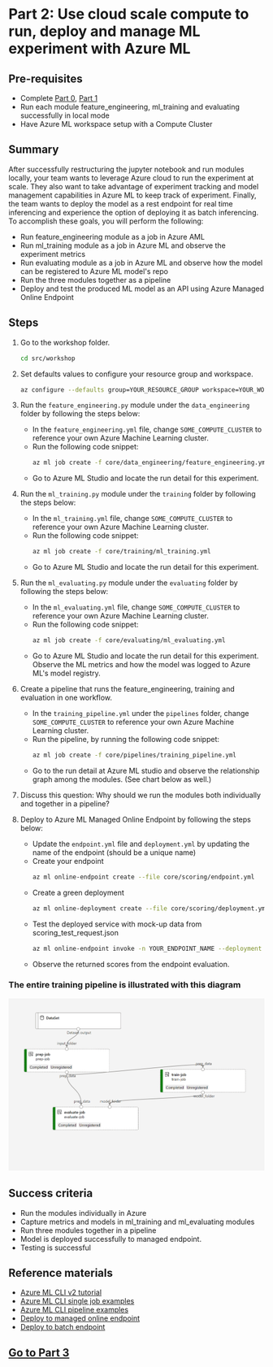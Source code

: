 
# Part 2: Use cloud scale compute to run, deploy and manage ML experiment with Azure ML

## Pre-requisites
- Complete [Part 0](part_0.md), [Part 1](part_1.md)
- Run each module feature_engineering, ml_training and evaluating successfully in local mode
- Have Azure ML workspace setup with a Compute Cluster

## Summary 
After successfully restructuring the jupyter notebook and run modules locally, your team wants to leverage Azure cloud to run the experiment at scale.
They also want to take advantage of experiment tracking and model management capabilities in Azure ML to keep track of experiment. 
Finally, the team wants to deploy the model as a rest endpoint for real time inferencing and experience the option of deploying it as batch inferencing.
To accomplish these goals, you will perform the following:
- Run feature_engineering module as a job in Azure AML 
- Run ml_training module as a job in Azure ML and observe the experiment metrics 
- Run evaluating module as a job in Azure ML and observe how the model can be registered to Azure ML model's repo
- Run the three modules together as a pipeline
- Deploy and test the produced ML model as an API using Azure Managed Online Endpoint


## Steps
1. Go to the workshop folder.
    ```bash 
    cd src/workshop
    ```
2. Set defaults values to configure your resource group and workspace.
    ```bash 
    az configure --defaults group=YOUR_RESOURCE_GROUP workspace=YOUR_WORKSPACE

    ```

3. Run the ```feature_engineering.py``` module under the ```data_engineering``` folder by following the steps below:
    - In the ```feature_engineering.yml``` file, change ```SOME_COMPUTE_CLUSTER``` to reference your own Azure Machine Learning cluster.
    - Run the following code snippet:
        ```bash 
        az ml job create -f core/data_engineering/feature_engineering.yml 
        ```
    - Go to Azure ML Studio and locate the run detail for this experiment.

4. Run the ```ml_training.py``` module under the ```training``` folder by following the steps below:
    - In the ```ml_training.yml``` file, change ```SOME_COMPUTE_CLUSTER``` to reference your own Azure Machine Learning cluster.
    - Run the following code snippet: 
        ```bash 
        az ml job create -f core/training/ml_training.yml 
        ```
    - Go to Azure ML Studio and locate the run detail for this experiment.

5. Run the ```ml_evaluating.py``` module under the ```evaluating``` folder by following the steps below:
    - In the ```ml_evaluating.yml``` file, change ```SOME_COMPUTE_CLUSTER``` to reference your own Azure Machine Learning cluster.
    - Run the following code snippet: 
        ```bash 
        az ml job create -f core/evaluating/ml_evaluating.yml 
        ```
    - Go to Azure ML Studio and locate the run detail for this experiment. Observe the ML metrics and how the model was logged to Azure ML's model registry.

6. Create a pipeline that runs the feature_engineering, training and evaluation in one workflow.
    - In the ```training_pipeline.yml``` under the ```pipelines``` folder, change ```SOME_COMPUTE_CLUSTER``` to reference your own Azure Machine Learning cluster.
    - Run the pipeline, by running the following code snippet:
        ```bash 
        az ml job create -f core/pipelines/training_pipeline.yml 
        ```
    - Go to the run detail at Azure ML studio and observe the relationship graph among the modules. (See chart below as well.)

7. Discuss this question: Why should we run the modules both individually and together in a pipeline? 

8. Deploy to Azure ML Managed Online Endpoint by following the steps below:
    - Update the ```endpoint.yml``` file and ```deployment.yml``` by updating the name of the endpoint (should be a unique name)
    - Create your endpoint
        ```bash 
        az ml online-endpoint create --file core/scoring/endpoint.yml 
        ```
    - Create a green deployment 
        ```bash 
        az ml online-deployment create --file core/scoring/deployment.yml 
        ```
    - Test the deployed service with mock-up data from scoring_test_request.json
        ```bash 
        az ml online-endpoint invoke -n YOUR_ENDPOINT_NAME --deployment green --request-file core/scoring/scoring_test_request.json 
        ``` 
    - Observe the returned scores from the endpoint evaluation.

### The entire training pipeline is illustrated with this diagram
![training_pipeline](images/training_pipeline.png)

## Success criteria
- Run the modules individually in Azure 
- Capture metrics and models in ml_training and ml_evaluating modules
- Run three modules together in a pipeline
- Model is deployed successfully to managed endpoint. 
- Testing is successful

## Reference materials
- [Azure ML CLI v2 tutorial](https://docs.microsoft.com/en-us/learn/paths/train-models-azure-machine-learning-cli-v2/)
- [Azure ML CLI single job examples](https://github.com/Azure/azureml-examples/tree/main/cli/jobs/single-step)
- [Azure ML CLI pipeline examples](https://github.com/Azure/azureml-examples/tree/main/cli/jobs/pipelines)
- [Deploy to managed online endpoint](https://docs.microsoft.com/en-us/azure/machine-learning/how-to-deploy-managed-online-endpoints)
- [Deploy to batch endpoint](https://docs.microsoft.com/en-us/azure/machine-learning/how-to-use-batch-endpoint)

## [Go to Part 3](part_3.md)
